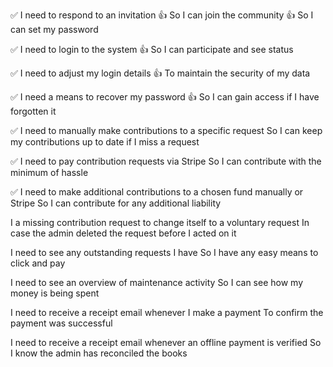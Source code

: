 ✅ I need to respond to an invitation
👍 So I can join the community
👍 So I can set my password

✅ I need to login to the system
👍 So I can participate and see status

✅ I need to adjust my login details
👍 To maintain the security of my data

✅ I need a means to recover my password
👍 So I can gain access if I have forgotten it

✅ I need to manually make contributions to a specific request
So I can keep my contributions up to date if I miss a request

✅ I need to pay contribution requests via Stripe
So I can contribute with the minimum of hassle

✅ I need to make additional contributions to a chosen fund
    manually or Stripe
So I can contribute for any additional liability

I a missing contribution request to change itself to a voluntary request
In case the admin deleted the request before I acted on it

I need to see any outstanding requests I have
So I have any easy means to click and pay

I need to see an overview of maintenance activity
So I can see how my money is being spent

I need to receive a receipt email whenever I make a payment
To confirm the payment was successful

I need to receive a receipt email whenever an offline payment is verified
So I know the admin has reconciled the books
